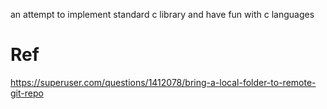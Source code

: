 an attempt to implement standard c library and have fun with c languages

# Ref
https://superuser.com/questions/1412078/bring-a-local-folder-to-remote-git-repo